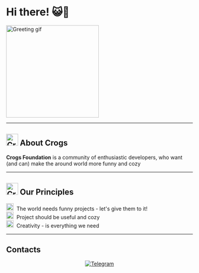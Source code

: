# Hi there! 😺🐸

<img src="https://media.giphy.com/media/v1.Y2lkPWVjZjA1ZTQ3ZHJwZXdqcm5hZnQzZHh3ODR6em5xcHU1c2JtZG1raWh6cDlwbGdoNSZlcD12MV9naWZzX3NlYXJjaCZjdD1n/14SAwN2dwmeJs3AEur/giphy.gif" alt="Greeting gif" width="250"/>

---

## <img src="https://github.com/user-attachments/assets/83dff1ce-69b1-4b31-a75d-4b6c1fb7aa9b" width="32" height="32" alt="Crog">&nbsp;About Crogs

**Crogs Foundation** is a community of enthusiastic developers, who want (and can) make the around world more funny and cozy

---

## <img src="https://github.com/user-attachments/assets/83dff1ce-69b1-4b31-a75d-4b6c1fb7aa9b" width="32" height="32" alt="Crog">&nbsp;Our Principles

<p>
  <img src="https://github.com/user-attachments/assets/83dff1ce-69b1-4b31-a75d-4b6c1fb7aa9b" width="20" height="20" alt="Checkmark">&nbsp;&nbsp;The world needs funny projects - let's give them to it!
  <br>
  <img src="https://github.com/user-attachments/assets/83dff1ce-69b1-4b31-a75d-4b6c1fb7aa9b" width="20" height="20" alt="Checkmark">&nbsp;&nbsp;Project should be useful and cozy
  <br>
  <img src="https://github.com/user-attachments/assets/83dff1ce-69b1-4b31-a75d-4b6c1fb7aa9b" width="20" height="20" alt="Checkmark">&nbsp;&nbsp;Creativity - is everything we need
</p>

---

## Contacts

<p align="center">
  <a href="https://t.me/flip_floppa" target="_blank"><img src="https://img.shields.io/badge/Telegram-1DA1F2?style=for-the-badge&logo=telegram&logoColor=white" alt="Telegram"/></a>
<!--   <a href="mailto:pro100pro10010@gmail.com"><img src="https://img.shields.io/badge/Email-D14836?style=for-the-badge&logo=gmail&logoColor=white" alt="Email"/></a> -->
</p>
